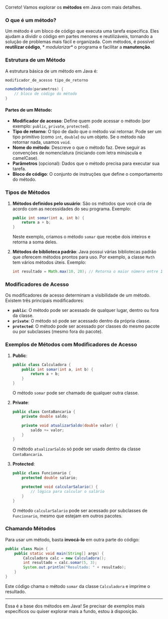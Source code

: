 Correto! Vamos explorar os **métodos** em Java com mais detalhes.

### O que é um método?

Um método é um bloco de código que executa uma tarefa específica. Eles ajudam a dividir o código em partes menores e
reutilizáveis, tornando a solução de problemas mais fácil e organizada. Com métodos, é possível **reutilizar código**, *
*modularizar** o programa e facilitar a **manutenção**.

### Estrutura de um Método

A estrutura básica de um método em Java é:

```java
modificador_de_acesso tipo_de_retorno

nomeDoMetodo(parametros) {
    // bloco de código do método
}
```

#### Partes de um Método:

- **Modificador de acesso**: Define quem pode acessar o método (por exemplo: `public`, `private`, `protected`).
- **Tipo de retorno**: O tipo de dado que o método vai retornar. Pode ser um tipo primitivo (como `int`, `double`) ou um
  objeto. Se o método não retornar nada, usamos `void`.
- **Nome do método**: Descreve o que o método faz. Deve seguir as convenções de nomenclatura (iniciando com letra
  minúscula e camelCase).
- **Parâmetros** (opcional): Dados que o método precisa para executar sua tarefa.
- **Bloco de código**: O conjunto de instruções que define o comportamento do método.

### Tipos de Métodos

1. **Métodos definidos pelo usuário**: São os métodos que você cria de acordo com as necessidades do seu programa.
   Exemplo:

   ```java
   public int somar(int a, int b) {
       return a + b;
   }
   ```

   Neste exemplo, criamos o método `somar` que recebe dois inteiros e retorna a soma deles.

2. **Métodos de biblioteca padrão**: Java possui várias bibliotecas padrão que oferecem métodos prontos para uso. Por
   exemplo, a classe `Math` tem vários métodos úteis.
   Exemplo:

   ```java
   int resultado = Math.max(10, 20); // Retorna o maior número entre 10 e 20
   ```

### Modificadores de Acesso

Os modificadores de acesso determinam a visibilidade de um método. Existem três principais modificadores:

- **`public`**: O método pode ser acessado de qualquer lugar, dentro ou fora da classe.
- **`private`**: O método só pode ser acessado dentro da própria classe.
- **`protected`**: O método pode ser acessado por classes do mesmo pacote ou por subclasses (mesmo fora do pacote).

### Exemplos de Métodos com Modificadores de Acesso

1. **Public**:

   ```java
   public class Calculadora {
       public int somar(int a, int b) {
           return a + b;
       }
   }
   ```

   O método `somar` pode ser chamado de qualquer outra classe.

2. **Private**:

   ```java
   public class ContaBancaria {
       private double saldo;

       private void atualizarSaldo(double valor) {
           saldo += valor;
       }
   }
   ```

   O método `atualizarSaldo` só pode ser usado dentro da classe `ContaBancaria`.

3. **Protected**:

   ```java
   public class Funcionario {
       protected double salario;

       protected void calcularSalario() {
           // lógica para calcular o salário
       }
   }
   ```

   O método `calcularSalario` pode ser acessado por subclasses de `Funcionario`, mesmo que estejam em outros pacotes.

### Chamando Métodos

Para usar um método, basta **invocá-lo** em outra parte do código:

```java
public class Main {
    public static void main(String[] args) {
        Calculadora calc = new Calculadora();
        int resultado = calc.somar(5, 3);
        System.out.println("Resultado: " + resultado);
    }
}
```

Este código chama o método `somar` da classe `Calculadora` e imprime o resultado.

---

Essa é a base dos métodos em Java! Se precisar de exemplos mais específicos ou quiser explorar mais a fundo, estou à
disposição.